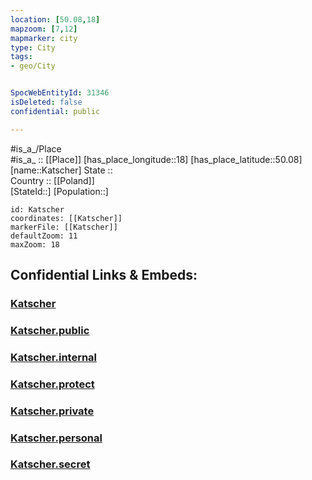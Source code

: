 ```yaml
---
location: [50.08,18] 
mapzoom: [7,12] 
mapmarker: city 
type: City
tags:
- geo/City


SpocWebEntityId: 31346
isDeleted: false
confidential: public

---
```

#is_a_/Place  
#is_a_ :: [[Place]] 
[has_place_longitude::18] 
[has_place_latitude::50.08] 
[name::Katscher] 
State ::  
Country :: [[Poland]]  
[StateId::] 
[Population::] 



```leaflet
id: Katscher
coordinates: [[Katscher]] 
markerFile: [[Katscher]] 
defaultZoom: 11 
maxZoom: 18
```


## Confidential Links & Embeds: 

### [Katscher](/_Standards/Earth/Continent/Europe/Europe~East/Poland/Provinces~Poland/Opole/City/Katscher.md) 

### [Katscher.public](/_public/Earth/Continent/Europe/Europe~East/Poland/Provinces~Poland/Opole/City/Katscher.public.md) 

### [Katscher.internal](/_internal/Earth/Continent/Europe/Europe~East/Poland/Provinces~Poland/Opole/City/Katscher.internal.md) 

### [Katscher.protect](/_protect/Earth/Continent/Europe/Europe~East/Poland/Provinces~Poland/Opole/City/Katscher.protect.md) 

### [Katscher.private](/_private/Earth/Continent/Europe/Europe~East/Poland/Provinces~Poland/Opole/City/Katscher.private.md) 

### [Katscher.personal](/_personal/Earth/Continent/Europe/Europe~East/Poland/Provinces~Poland/Opole/City/Katscher.personal.md) 

### [Katscher.secret](/_secret/Earth/Continent/Europe/Europe~East/Poland/Provinces~Poland/Opole/City/Katscher.secret.md)

